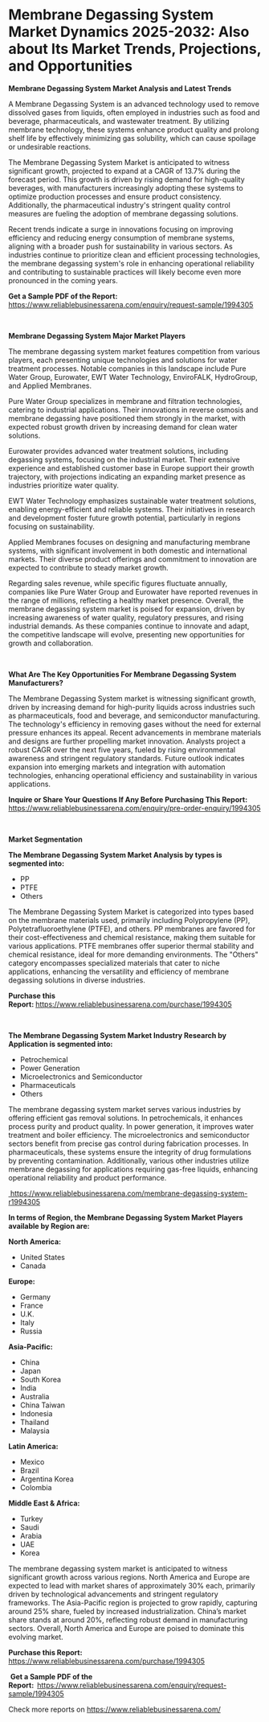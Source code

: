 <p><h1>Membrane Degassing System Market Dynamics 2025-2032: Also about Its Market Trends, Projections, and Opportunities</h1></p><p><strong>Membrane Degassing System Market Analysis and Latest Trends</strong></p>
<p><p>A Membrane Degassing System is an advanced technology used to remove dissolved gases from liquids, often employed in industries such as food and beverage, pharmaceuticals, and wastewater treatment. By utilizing membrane technology, these systems enhance product quality and prolong shelf life by effectively minimizing gas solubility, which can cause spoilage or undesirable reactions.</p><p>The Membrane Degassing System Market is anticipated to witness significant growth, projected to expand at a CAGR of 13.7% during the forecast period. This growth is driven by rising demand for high-quality beverages, with manufacturers increasingly adopting these systems to optimize production processes and ensure product consistency. Additionally, the pharmaceutical industry's stringent quality control measures are fueling the adoption of membrane degassing solutions. </p><p>Recent trends indicate a surge in innovations focusing on improving efficiency and reducing energy consumption of membrane systems, aligning with a broader push for sustainability in various sectors. As industries continue to prioritize clean and efficient processing technologies, the membrane degassing system's role in enhancing operational reliability and contributing to sustainable practices will likely become even more pronounced in the coming years.</p></p>
<p><strong>Get a Sample PDF of the Report:&nbsp;</strong> <a href="https://www.reliablebusinessarena.com/enquiry/request-sample/1994305?utm_campaign=2225&utm_medium=2&utm_source=Github&utm_content=ia&utm_term=20022025&utm_id=membrane-degassing-system">https://www.reliablebusinessarena.com/enquiry/request-sample/1994305</a></p>
<p>&nbsp;</p>
<p><strong>Membrane Degassing System Major Market Players</strong></p>
<p><p>The membrane degassing system market features competition from various players, each presenting unique technologies and solutions for water treatment processes. Notable companies in this landscape include Pure Water Group, Eurowater, EWT Water Technology, EnviroFALK, HydroGroup, and Applied Membranes.</p><p>Pure Water Group specializes in membrane and filtration technologies, catering to industrial applications. Their innovations in reverse osmosis and membrane degassing have positioned them strongly in the market, with expected robust growth driven by increasing demand for clean water solutions. </p><p>Eurowater provides advanced water treatment solutions, including degassing systems, focusing on the industrial market. Their extensive experience and established customer base in Europe support their growth trajectory, with projections indicating an expanding market presence as industries prioritize water quality.</p><p>EWT Water Technology emphasizes sustainable water treatment solutions, enabling energy-efficient and reliable systems. Their initiatives in research and development foster future growth potential, particularly in regions focusing on sustainability.</p><p>Applied Membranes focuses on designing and manufacturing membrane systems, with significant involvement in both domestic and international markets. Their diverse product offerings and commitment to innovation are expected to contribute to steady market growth.</p><p>Regarding sales revenue, while specific figures fluctuate annually, companies like Pure Water Group and Eurowater have reported revenues in the range of millions, reflecting a healthy market presence. Overall, the membrane degassing system market is poised for expansion, driven by increasing awareness of water quality, regulatory pressures, and rising industrial demands. As these companies continue to innovate and adapt, the competitive landscape will evolve, presenting new opportunities for growth and collaboration.</p></p>
<p>&nbsp;</p>
<p><strong>What Are The Key Opportunities For Membrane Degassing System Manufacturers?</strong></p>
<p><p>The Membrane Degassing System market is witnessing significant growth, driven by increasing demand for high-purity liquids across industries such as pharmaceuticals, food and beverage, and semiconductor manufacturing. The technology's efficiency in removing gases without the need for external pressure enhances its appeal. Recent advancements in membrane materials and designs are further propelling market innovation. Analysts project a robust CAGR over the next five years, fueled by rising environmental awareness and stringent regulatory standards. Future outlook indicates expansion into emerging markets and integration with automation technologies, enhancing operational efficiency and sustainability in various applications.</p></p>
<p><strong>Inquire or Share Your Questions If Any Before Purchasing This Report:</strong> <a href="https://www.reliablebusinessarena.com/enquiry/pre-order-enquiry/1994305?utm_campaign=2225&utm_medium=2&utm_source=Github&utm_content=ia&utm_term=20022025&utm_id=membrane-degassing-system">https://www.reliablebusinessarena.com/enquiry/pre-order-enquiry/1994305</a></p>
<p>&nbsp;</p>
<p><strong>Market Segmentation</strong></p>
<p><strong>The Membrane Degassing System Market Analysis by types is segmented into:</strong></p>
<p><ul><li>PP</li><li>PTFE</li><li>Others</li></ul></p>
<p><p>The Membrane Degassing System Market is categorized into types based on the membrane materials used, primarily including Polypropylene (PP), Polytetrafluoroethylene (PTFE), and others. PP membranes are favored for their cost-effectiveness and chemical resistance, making them suitable for various applications. PTFE membranes offer superior thermal stability and chemical resistance, ideal for more demanding environments. The "Others" category encompasses specialized materials that cater to niche applications, enhancing the versatility and efficiency of membrane degassing solutions in diverse industries.</p></p>
<p><strong>Purchase this Report:&nbsp;</strong><a href="https://www.reliablebusinessarena.com/purchase/1994305?utm_campaign=2225&utm_medium=2&utm_source=Github&utm_content=ia&utm_term=20022025&utm_id=membrane-degassing-system">https://www.reliablebusinessarena.com/purchase/1994305</a></p>
<p>&nbsp;</p>
<p><strong>The Membrane Degassing System Market Industry Research by Application is segmented into:</strong></p>
<p><ul><li>Petrochemical</li><li>Power Generation</li><li>Microelectronics and Semiconductor</li><li>Pharmaceuticals</li><li>Others</li></ul></p>
<p><p>The membrane degassing system market serves various industries by offering efficient gas removal solutions. In petrochemicals, it enhances process purity and product quality. In power generation, it improves water treatment and boiler efficiency. The microelectronics and semiconductor sectors benefit from precise gas control during fabrication processes. In pharmaceuticals, these systems ensure the integrity of drug formulations by preventing contamination. Additionally, various other industries utilize membrane degassing for applications requiring gas-free liquids, enhancing operational reliability and product performance.</p></p>
<p><a href="https://www.reliablebusinessarena.com/membrane-degassing-system-r1994305?utm_campaign=2225&utm_medium=2&utm_source=Github&utm_content=ia&utm_term=20022025&utm_id=membrane-degassing-system">&nbsp;https://www.reliablebusinessarena.com/membrane-degassing-system-r1994305</a></p>
<p><strong>In terms of Region, the Membrane Degassing System Market Players available by Region are:</strong></p>
<p>
    <p> <strong> North America: </strong>
        <ul>
            <li>United States</li>
            <li>Canada</li>
        </ul>
        </p> 
    <p> <strong> Europe: </strong>
        <ul>
            <li>Germany</li>
            <li>France</li>
            <li>U.K.</li>
            <li>Italy</li>
            <li>Russia</li>
        </ul>
        </p> 
    <p> <strong> Asia-Pacific: </strong>
        <ul>
            <li>China</li>
            <li>Japan</li>
            <li>South Korea</li>
            <li>India</li>
            <li>Australia</li>
            <li>China Taiwan</li>
            <li>Indonesia</li>
            <li>Thailand</li>
            <li>Malaysia</li>
        </ul>
        </p> 
    <p> <strong> Latin America: </strong>
        <ul>
            <li>Mexico</li>
            <li>Brazil</li>
            <li>Argentina Korea</li>
            <li>Colombia</li>
        </ul>
        </p> 
    <p> <strong> Middle East & Africa: </strong>
        <ul>
            <li>Turkey</li>
            <li>Saudi</li>
            <li>Arabia</li>
            <li>UAE</li>
            <li>Korea</li>
        </ul>
    </p>
    </p>
<p><p>The membrane degassing system market is anticipated to witness significant growth across various regions. North America and Europe are expected to lead with market shares of approximately 30% each, primarily driven by technological advancements and stringent regulatory frameworks. The Asia-Pacific region is projected to grow rapidly, capturing around 25% share, fueled by increased industrialization. China’s market share stands at around 20%, reflecting robust demand in manufacturing sectors. Overall, North America and Europe are poised to dominate this evolving market.</p></p>
<p><strong>Purchase this Report: </strong><a href="https://www.reliablebusinessarena.com/purchase/1994305?utm_campaign=2225&utm_medium=2&utm_source=Github&utm_content=ia&utm_term=20022025&utm_id=membrane-degassing-system">https://www.reliablebusinessarena.com/purchase/1994305</a></p>
<p>&nbsp;<strong>Get a Sample PDF of the Report:&nbsp;&nbsp;</strong><a href="https://www.reliablebusinessarena.com/enquiry/request-sample/1994305?utm_campaign=2225&utm_medium=2&utm_source=Github&utm_content=ia&utm_term=20022025&utm_id=membrane-degassing-system">https://www.reliablebusinessarena.com/enquiry/request-sample/1994305</a></p>
<p><strong></strong></p>
<p>Check more reports on <a href="https://www.reliablebusinessarena.com/?utm_campaign=2225&utm_medium=2&utm_source=Github&utm_content=ia&utm_term=20022025&utm_id=membrane-degassing-system">https://www.reliablebusinessarena.com/</a></p>